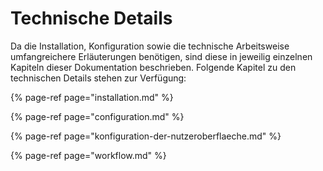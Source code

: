 # Technische Details

Da die Installation, Konfiguration sowie die technische Arbeitsweise umfangreichere Erläuterungen benötigen, sind diese in jeweilig einzelnen Kapiteln dieser Dokumentation beschrieben. Folgende Kapitel zu den technischen Details stehen zur Verfügung:

{% page-ref page="installation.md" %}

{% page-ref page="configuration.md" %}

{% page-ref page="konfiguration-der-nutzeroberflaeche.md" %}

{% page-ref page="workflow.md" %}





